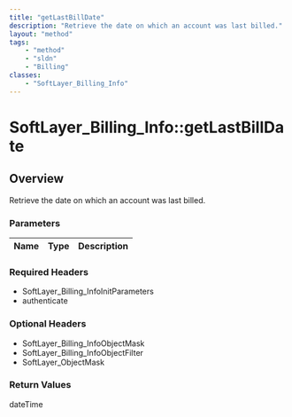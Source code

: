 ```yaml
---
title: "getLastBillDate"
description: "Retrieve the date on which an account was last billed."
layout: "method"
tags:
    - "method"
    - "sldn"
    - "Billing"
classes:
    - "SoftLayer_Billing_Info"
---
```

# SoftLayer_Billing_Info::getLastBillDate
## Overview 
Retrieve the date on which an account was last billed.

### Parameters 
|Name | Type | Description |
| --- | --- | --- |


### Required Headers
* SoftLayer_Billing_InfoInitParameters
* authenticate

### Optional Headers
* SoftLayer_Billing_InfoObjectMask
* SoftLayer_Billing_InfoObjectFilter
* SoftLayer_ObjectMask

### Return Values
dateTime

